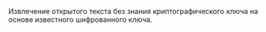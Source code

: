Извлечение открытого текста без знания криптографического ключа на основе известного шифрованного ключа.